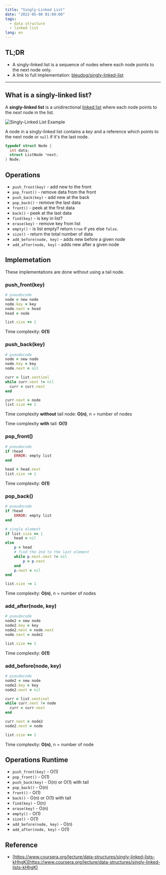 ```yaml
---
title: "Singly-Linked List"
date: "2022-05-08 01:00:00"
tags: 
  - data structure
  - linked list
lang: en
---
```


## TL;DR
- A singly-linked list is a sequence of nodes where each node points to the next node only.
- A link to full implementation: [bleudog/singly-linked-list](https://github.com/bleudog/DataStructures-and-Algorithms/tree/main/02-linkedlists/singly-linked-list)

---

## What is a singly-linked list?
A **singly-linked list** is a unidirectional [linked list](../en//what-is-linked-list) where each node points to the *next* node in the list.

![Singly-Linked List Example](/images/posts/what-is-linked-list/linkedlist-example.png)

A node in a singly-linked list contains a *key* and a reference which points to the next node or `null` if it's the last node.

```c
typedef struct Node {
  int data;
  struct ListNode *next;
} Node;
```

## Operations
- `push_front(key)` - add new to the front
- `pop_front()` - remove data from the front
- `push_back(key)` - add new at the back
- `pop_back()` - remove the last data
- `front()` - peek at the first data
- `back()` - peek at the last data
- `find(key)` - is key in list?
- `erase(key)` - remove key from list
- `empty()` - is list empty? return `true` if yes else `false`.
- `size()` - return the total number of data
- `add_before(node, key)` - adds new before a given node
- `add_after(node, key)` - adds new after a given node

## Implemetation
These implementations are done without using a tail node.

### push_front(key)
```rb
# pseudocode
node = new node
node.key = key
node.next = head
head = node

list.size += 1
```

Time complexity: **O(1)**

### push_back(key)
```rb
# pseudocode
node = new node
node.key = key
node.next = nil

curr = list.sentinel
while curr.next != nil
  curr = curr.next
end

curr.next = node
list.size += 1
```

Time complexity **without** tail node: **O(n)**, n = number of nodes

Time complexity **with** tail: **O(1)**

### pop_front()
```rb
# pseudocode
if !head
	ERROR: empty list
end

head = head.next
list.size -= 1
```

Time complexity: **O(1)**

### pop_back()
```rb
# pseudocode
if !head 
	ERROR: empty list
end

# single element
if list.size == 1
	head = nil
else
	p = head
	# find the 2nd to the last element
	while p.next.next != nil
		p = p.next
	end
	p.next = nil
end

list.size -= 1
```

Time complexity: **O(n)**, n = number of nodes


### add_after(node, key)
```rb
# pseudocode
node2 = new node
node2.key = key
node2.next = node.next
node.next = node2

list.size += 1
```

Time complexity: **O(1)**

### add_before(node, key)
```rb
# pseudocode
node2 = new node
node2.key = key
node2.next = nil

curr = list.sentinel
while curr.next != node
  curr = curr.next
end

curr.next = node2
node2.next = node

list.size += 1
```

Time complexity: **O(n)**, n = number of node

## Operations Runtime
- `push_front(key)` - O(1)
- `pop_front()` -  O(1)
- `push_back(key)` -  O(n) or O(1) with tail
- `pop_back()` - O(n)
- `front()` -  O(1)
- `back()` -  O(n) or O(1) with tail
- `find(key)` -  O(n)
- `erase(key)` - O(n)
- `empty()` - O(1)
- `size()` - O(1)
- `add_before(node, key)` - O(n)
- `add_after(node, key)` - O(1)

## Reference
- [https://www.coursera.org/lecture/data-structures/singly-linked-lists-kHhgK](https://www.coursera.org/lecture/data-structures/singly-linked-lists-kHhgK)